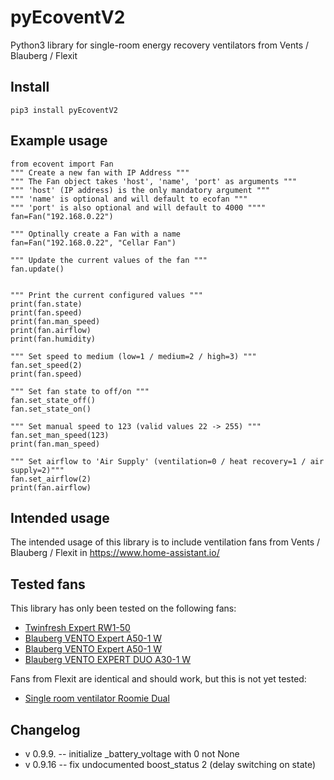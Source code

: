 # pyEcoventV2

Python3 library for single-room energy recovery ventilators from Vents / Blauberg / Flexit

## Install
	pip3 install pyEcoventV2

## Example usage
	from ecovent import Fan
	""" Create a new fan with IP Address """
	""" The Fan object takes 'host', 'name', 'port' as arguments """
	""" 'host' (IP address) is the only mandatory argument """
	""" 'name' is optional and will default to ecofan """
	""" 'port' is also optional and will default to 4000 """"
	fan=Fan("192.168.0.22")
	
	""" Optinally create a Fan with a name  
	fan=Fan("192.168.0.22", "Cellar Fan")

	""" Update the current values of the fan """
	fan.update()


	""" Print the current configured values """
	print(fan.state)
	print(fan.speed)
	print(fan.man_speed)
	print(fan.airflow)
	print(fan.humidity)

	""" Set speed to medium (low=1 / medium=2 / high=3) """
	fan.set_speed(2)
	print(fan.speed)

	""" Set fan state to off/on """
	fan.set_state_off()
	fan.set_state_on()

	""" Set manual speed to 123 (valid values 22 -> 255) """
	fan.set_man_speed(123)
	print(fan.man_speed)

	""" Set airflow to 'Air Supply' (ventilation=0 / heat recovery=1 / air supply=2)"""
	fan.set_airflow(2)
	print(fan.airflow)

## Intended usage
The intended usage of this library is to include ventilation fans from Vents / Blauberg / Flexit in <https://www.home-assistant.io/>

## Tested fans 
This library has only been tested on the following fans:
- [Twinfresh Expert RW1-50](http://vents-us.com/item/5262/VENTS_TwinFresh_Expert_RW1-50-2_Wi-Fi/)
- [Blauberg VENTO Expert A50-1 W](https://blaubergventilatoren.de/en/product/vento-expert-a50-1-w)
- [Blauberg VENTO Expert A50-1 W](https://blaubergventilatoren.de/en/product/vento-expert-a50-1-w)
- [Blauberg VENTO EXPERT DUO A30-1 W](https://blaubergventilatoren.de/en/series/vento-expert-duo-a30-1-s10-w-v2)

Fans from Flexit are identical and should work, but this is not yet tested:
- [Single room ventilator Roomie Dual](https://www.flexit.no/en/products/single_room_ventilator/single_room_ventilator_roomie_dual/single_room_ventilator_roomie_dual/)


## Changelog
- v 0.9.9.
-- initialize _battery_voltage with 0 not None
- v 0.9.16
-- fix undocumented boost_status 2 (delay switching on state)
